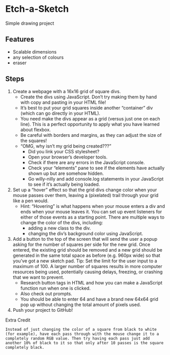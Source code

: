 # Etch-a-Sketch
Simple drawing project
## Features
- Scalable dimensions
- any selection of colours
- eraser

## Steps

1. Create a webpage with a 16x16 grid of square divs.
    - Create the divs using JavaScript. Don’t try making them by hand with copy and pasting in your HTML file!
    - It’s best to put your grid squares inside another “container” div (which can go directly in your HTML).
    - You need make the divs appear as a grid (versus just one on each line). This is a perfect opportunity to apply what you have learned about flexbox.
    - Be careful with borders and margins, as they can adjust the size of the squares!
    - “OMG, why isn’t my grid being created???”
        - Did you link your CSS stylesheet?
        - Open your browser’s developer tools.
        - Check if there are any errors in the JavaScript console.
        - Check your “elements” pane to see if the elements have actually shown up but are somehow hidden.
        - Go willy-nilly and add console.log statements in your JavaScript to see if it’s actually being loaded.
2. Set up a “hover” effect so that the grid divs change color when your mouse passes over them, leaving a (pixelated) trail through your grid like a pen would.
    - Hint: “Hovering” is what happens when your mouse enters a div and ends when your mouse leaves it. You can set up event listeners for either of those events as a starting point.
    There are multiple ways to change the color of the divs, including:
        - adding a new class to the div.
        - changing the div’s background color using JavaScript.
3. Add a button to the top of the screen that will send the user a popup asking for the number of squares per side for the new grid. Once entered, the existing grid should be removed and a new grid should be generated in the same total space as before (e.g. 960px wide) so that you’ve got a new sketch pad. Tip: Set the limit for the user input to a maximum of 100. A larger number of squares results in more computer resources being used, potentially causing delays, freezing, or crashing that we want to prevent.
    - Research button tags in HTML and how you can make a JavaScript function run when one is clicked.
    - Also check out prompts.
    - You should be able to enter 64 and have a brand new 64x64 grid pop up without changing the total amount of pixels used.
4. Push your project to GitHub!

Extra Credit

    Instead of just changing the color of a square from black to white (for example), have each pass through with the mouse change it to a completely random RGB value. Then try having each pass just add another 10% of black to it so that only after 10 passes is the square completely black.
